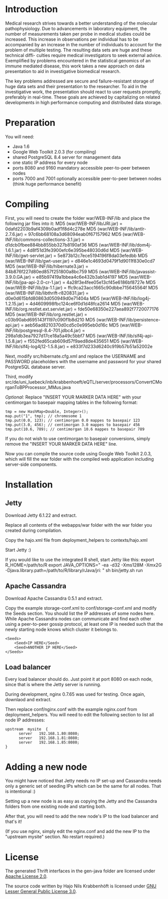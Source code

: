 # Introduction

Medical research strives towards a better understanding of the molecular pathophysiology. Due to advancements in laboratory equipment, the number of measurements taken per probe in medical studies could be increased. This increase in observations per individual has to be accompanied by an increase in the number of individuals to account for the problem of multiple testing. The resulting data sets are huge and these technical diffi- culties require medical investigators to seek external advice. Exemplified by problems encountered in the statistical genomics of an immune mediated disease, this work takes a new approach on data presentation to aid in investigative biomedical research.

The key problems addressed are secure and failure-resistant storage of huge data sets and their presentation to the researcher. To aid in the investigative work, the presentation should react to user requests promptly, preferably in real-time. These goals are achieved by capitalizing on related developments in high performance computing and distributed data storage.

# Preparation

You will need:
*	Java 1.6
*	Google Web Toolkit 2.0.3 (for compiling)
*	shared PostgreSQL 8.4 server for management data
*	one static IP address for every node
*	ports 8080 and 9160 mandatory accessible peer-to-peer between nodes
*	ports 7000 and 7001 optionally accessible peer-to-peer between nodes (think huge performance benefit)

# Compiling

First, you will need to create the folder 
	war/WEB-INF/lib 
and place the following jar files into it:
	MD5 (war/WEB-INF/lib/JRI.jar) = 0dafd2203b9af4309b0adf1f8d4c278e
	MD5 (war/WEB-INF/lib/antlr-2.7.6.jar) = 97c6bb68108a3d68094eab0f67157962
	MD5 (war/WEB-INF/lib/commons-collections-3.1.jar) = d1dcb0fbee884bb855bb327b8190af36
	MD5 (war/WEB-INF/lib/dom4j-1.6.1.jar) = 4d8f51d3fe3900efc6e395be48030d6d
	MD5 (war/WEB-INF/lib/gwt-servlet.jar) = 5e873b12c7ece5194196f8da03efedbb
	MD5 (war/WEB-INF/lib/gwt-user.jar) = d846e1c4693d0479f1d9011f830e0cd7
	MD5 (war/WEB-INF/lib/hibernate3.jar) = 84b876f227d80ed857f251800a8bc759
	MD5 (war/WEB-INF/lib/javassist-3.9.0.GA.jar) = e85b97419a1bbea4c6e432b3ab1d4197
	MD5 (war/WEB-INF/lib/jpa-api-2.0-cr-1.jar) = 4a28f3e4fee05e13cf45e6186bf8727e
	MD5 (war/WEB-INF/lib/jta-1.1.jar) = ffc9ca23acc1665c90dbbe715645564f
	MD5 (war/WEB-INF/lib/libthrift-r820831.jar) = d0e0d615bfd80863d050949d0e71404a
	MD5 (war/WEB-INF/lib/log4j-1.2.15.jar) = 4d4609998fbc124ce6f0d1d48fca2614
	MD5 (war/WEB-INF/lib/org.restlet.ext.servlet.jar) = fde50e68350e227aea892f7720077176
	MD5 (war/WEB-INF/lib/org.restlet.jar) = c03b90abd695143f1197c090f1b8d210
	MD5 (war/WEB-INF/lib/persistence-api.jar) = aeb56ad8210370d0cd5c0e995eb0d16c
	MD5 (war/WEB-INF/lib/postgresql-8.4-701.jdbc4.jar) = 298a1db3ea7927d17ce18a5a49c5bbf7
	MD5 (war/WEB-INF/lib/slf4j-api-1.5.8.jar) = f552fed65cab609d57f9aed8de435651
	MD5 (war/WEB-INF/lib/slf4j-log4j12-1.5.8.jar) = e833f7d233d6240c919b57b51a52002e

Next, modify 
	src/hibernate.cfg.xml
and replace the USERNAME and PASSWORD placeholders with the username and password for your shared PostgreSQL database server.

Third, modify
	src/de/uni_luebeck/inb/krabbenhoeft/eQTL/server/processors/ConvertCMorganToBPProcessor_MMus.java

*Optional:* Replace "INSERT YOUR MARKER DATA HERE" with your centimorgan to basepair mapping tables in the following format:

	tmp = new HashMap<Double, Integer>();
	map.put("1", tmp); // chromosome 1
	tmp.put(0.0, 123); // centimorgan 0.0 mappes to basepair 123
	tmp.put(3.0, 456); // centimorgan 3.0 mappes to basepair 456
	tmp.put(10.6, 789); // centimorgan 10.6 mappes to basepair 789

If you do not wish to use centimorgan to basepair conversions, simply remove the "INSERT YOUR MARKER DATA HERE" line.

Now you can compile the source code using Google Web Toolkit 2.0.3, which will fill the war folder with the compiled web application including server-side components.

# Installation
## Jetty

Download Jetty 6.1.22 and extract.

Replace all contents of the webapps/war folder with the war folder you created during compilation.

Copy the hajo.xml file from deployment_helpers to contexts/hajo.xml

Start Jetty :)

If you would like to use the integrated R shell, start Jetty like this:
	export R_HOME=/path/to/R
	export JAVA_OPTIONS=" -ea -d32 -Xms128M -Xmx2G  -Djava.library.path=/path/to/R/library/rJava/jri: "
	sh bin/jetty.sh run

## Apache Cassandra

Download Apache Cassandra 0.5.1 and extract.

Copy the example storage-conf.xml to conf/storage-conf.xml and modify the Seeds section. You should list the IP addresses of some nodes here. While Apache Cassandra nodes can communicate and find each other using a peer-to-peer gossip protocol, at least one IP is needed such that the newly starting node knows which cluster it belongs to.

	<Seeds>
		<Seed>IP HERE</Seed>
		<Seed>ANOTHER IP HERE</Seed>
	</Seeds>

## Load balancer

Every load balancer should do. Just point it at port 8080 on each node, since that is where the Jetty server is running.

During development, nginx 0.7.65 was used for testing. Once again, downlaod and extract.

Then replace conf/nginx.conf with the example nginx.conf from deployment_helpers. You will need to edit the following section to list all node IP addresses:

	upstream  mysite  {
	      server   192.168.1.80:8080;
	      server   192.168.1.81:8080;
	      server   192.168.1.85:8080;
	}

# Adding a new node

You might have noticed that Jetty needs no IP set-up and Cassandra needs only a generic set of seeding IPs which can be the same for all nodes. That is intentional :)

Setting up a new node is as easy as copying the Jetty and the Cassandra folders from one existing node and starting both. 

After that, you will need to add the new node's IP to the load balancer and that's it!

(If you use nginx, simply edit the nginx.conf and add the new IP to the "upstream mysite" section. No restart required.)

# License

The generated Thrift interfaces in the gen-java folder are licensed under [Apache License 2.0](http://www.apache.org/licenses/LICENSE-2.0).

The source code written by Hajo Nils Krabbenhöft is licensed under [GNU Lesser General Public License 3.0](http://www.gnu.org/licenses/lgpl-3.0.html).